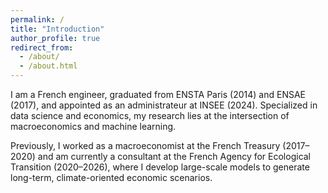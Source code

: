 ```yaml
---
permalink: /
title: "Introduction"
author_profile: true
redirect_from: 
  - /about/
  - /about.html
---
```

I am a French engineer, graduated from ENSTA Paris (2014) and ENSAE (2017), and appointed as an administrateur at INSEE (2024).
Specialized in data science and economics, my research lies at the intersection of macroeconomics and machine learning.

Previously, I worked as a macroeconomist at the French Treasury (2017–2020) and am currently a consultant at the French Agency for Ecological Transition (2020–2026), where I develop large-scale models to generate long-term, climate-oriented economic scenarios.